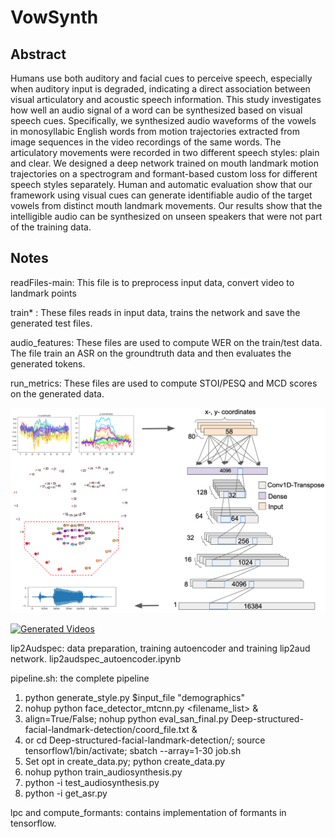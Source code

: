# VowSynth

## Abstract ##
Humans use both auditory and facial cues to perceive speech, especially when auditory input is degraded, indicating a direct association between visual articulatory and acoustic speech information. This study investigates how well an audio signal of a word can be synthesized based on visual speech cues. Specifically, we synthesized audio waveforms of the vowels in monosyllabic  English words from motion trajectories extracted from image sequences in the video recordings of the same words. The articulatory movements were recorded in two different speech styles: plain and clear. We designed a deep network  trained on mouth landmark motion trajectories on a spectrogram and formant-based custom loss for different speech styles separately. Human and automatic evaluation show that our framework using visual cues can generate identifiable audio of the target vowels from distinct mouth landmark movements. Our results show that the intelligible audio can be synthesized on unseen speakers that were not part of the training data.

## Notes ##

readFiles-main: This file is to preprocess input data, convert video to landmark points

train* : These files reads in input data, trains the network and save the generated test files.

audio_features: These files are used to compute WER on the train/test data. The file train an ASR on the groundtruth data and then evaluates the generated tokens.

run_metrics: These files are used to compute STOI/PESQ and MCD scores on the generated data.

![Synthesis Network](images/network-4.png)


[![Generated Videos](https://img.youtube.com/vi/th-eFkLCIQM/maxresdefault.jpg)](https://youtu.be/th-eFkLCIQM)


lip2Audspec: data preparation, training autoencoder and training lip2aud network. lip2audspec_autoencoder.ipynb

pipeline.sh: the complete pipeline
1. python generate_style.py $input_file  "demographics"
2. nohup python face_detector_mtcnn.py <filename_list>  &
3. align=True/False; nohup python eval_san_final.py Deep-structured-facial-landmark-detection/coord_file.txt  &
4. or cd Deep-structured-facial-landmark-detection/; source tensorflow1/bin/activate; sbatch --array=1-30 job.sh 
5. Set opt in create_data.py; python create_data.py
6. nohup python train_audiosynthesis.py
7. python -i test_audiosynthesis.py
8. python -i get_asr.py

lpc and compute_formants: contains implementation of formants in tensorflow.
